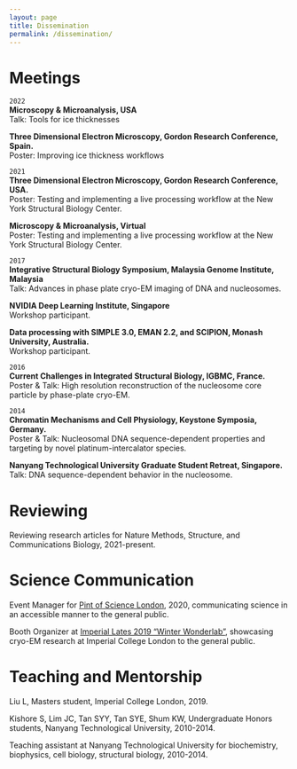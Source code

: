 ```yaml
---
layout: page
title: Dissemination
permalink: /dissemination/
---
```

# Meetings
`2022`<br>
**Microscopy & Microanalysis, USA**<br>
Talk: Tools for ice thicknesses

**Three Dimensional Electron Microscopy, Gordon Research Conference, Spain.**<br>
Poster: Improving ice thickness workflows

`2021`<br>
**Three Dimensional Electron Microscopy, Gordon Research Conference, USA.**<br>
Poster: Testing and implementing a live processing workflow at the New York Structural Biology Center.

**Microscopy & Microanalysis, Virtual**<br>
Poster: Testing and implementing a live processing workflow at the New York Structural Biology Center.

`2017`<br>
**Integrative Structural Biology Symposium, Malaysia Genome Institute, Malaysia**<br>
Talk: Advances in phase plate cryo-EM imaging of DNA and nucleosomes.

**NVIDIA Deep Learning Institute, Singapore**<br>
Workshop participant.

**Data processing with SIMPLE 3.0, EMAN 2.2, and SCIPION, Monash University, Australia.**<br>
Workshop participant.

`2016`<br>
**Current Challenges in Integrated Structural Biology, IGBMC, France.**<br>
Poster & Talk: High resolution reconstruction of the nucleosome core particle by phase-plate cryo-EM.

`2014`<br>
**Chromatin Mechanisms and Cell Physiology, Keystone Symposia, Germany.**<br>
Poster & Talk: Nucleosomal DNA sequence-dependent properties and targeting by novel platinum-intercalator species.

**Nanyang Technological University Graduate Student Retreat, Singapore.**<br>
Talk: DNA sequence-dependent behavior in the nucleosome.

# Reviewing
Reviewing research articles for Nature Methods, Structure, and Communications Biology, 2021-present.

# Science Communication
Event Manager for [Pint of Science London][pint], 2020, communicating science in an accessible manner to the general public.<br>

Booth Organizer at [Imperial Lates 2019 “Winter Wonderlab”][lates], showcasing cryo-EM research at Imperial College London to the general public.<br>

# Teaching and Mentorship
Liu L, Masters student, Imperial College London, 2019.

Kishore S, Lim JC, Tan SYY, Tan SYE, Shum KW, Undergraduate Honors students, Nanyang Technological University, 2010-2014.

Teaching assistant at Nanyang Technological University for biochemistry, biophysics, cell biology, structural biology, 2010-2014.

<br>


[pint]: https://pintofscience.co.uk/
[lates]: https://www.imperial.ac.uk/events/96204/imperial-lates-winter-wonderlab/
